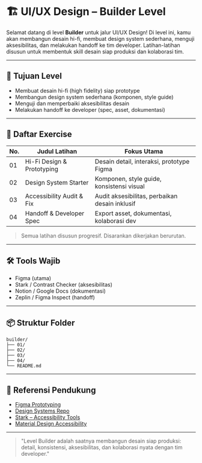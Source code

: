 # 🏗️ UI/UX Design – Builder Level

Selamat datang di level **Builder** untuk jalur UI/UX Design! Di level ini, kamu akan membangun desain hi-fi, membuat design system sederhana, menguji aksesibilitas, dan melakukan handoff ke tim developer. Latihan-latihan disusun untuk membentuk skill desain siap produksi dan kolaborasi tim.

---

## 🎯 Tujuan Level

- Membuat desain hi-fi (high fidelity) siap prototype
- Membangun design system sederhana (komponen, style guide)
- Menguji dan memperbaiki aksesibilitas desain
- Melakukan handoff ke developer (spec, asset, dokumentasi)

---

## 📁 Daftar Exercise

| No. | Judul Latihan                | Fokus Utama                                 |
|-----|------------------------------|---------------------------------------------|
| 01  | Hi-Fi Design & Prototyping   | Desain detail, interaksi, prototype Figma   |
| 02  | Design System Starter        | Komponen, style guide, konsistensi visual   |
| 03  | Accessibility Audit & Fix    | Audit aksesibilitas, perbaikan desain inklusif|
| 04  | Handoff & Developer Spec     | Export asset, dokumentasi, kolaborasi dev   |

> Semua latihan disusun progresif. Disarankan dikerjakan berurutan.

---

## 🛠 Tools Wajib

- Figma (utama)
- Stark / Contrast Checker (aksesibilitas)
- Notion / Google Docs (dokumentasi)
- Zeplin / Figma Inspect (handoff)

---

## 📦 Struktur Folder

```
builder/
├── 01/
├── 02/
├── 03/
├── 04/
└── README.md
```

---

## 🔗 Referensi Pendukung

- [Figma Prototyping](https://help.figma.com/hc/en-us/articles/360040451373-Create-prototypes-in-Figma)
- [Design Systems Repo](https://designsystemsrepo.com/)
- [Stark – Accessibility Tools](https://www.getstark.co/)
- [Material Design Accessibility](https://m3.material.io/foundations/accessibility/overview)

---

> "Level Builder adalah saatnya membangun desain siap produksi: detail, konsistensi, aksesibilitas, dan kolaborasi nyata dengan tim developer."
